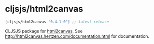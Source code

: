 # cljsjs/html2canvas

[](dependency)
```clojure
[cljsjs/html2canvas "0.4.1-0"] ;; latest release
```
[](/dependency)

CLJSJS package for [html2canvas](http://html2canvas.hertzen.com/). See http://html2canvas.hertzen.com/documentation.html for documentation.
